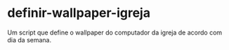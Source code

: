 # definir-wallpaper-igreja
Um script que define o wallpaper do computador da igreja de acordo com dia da semana.
